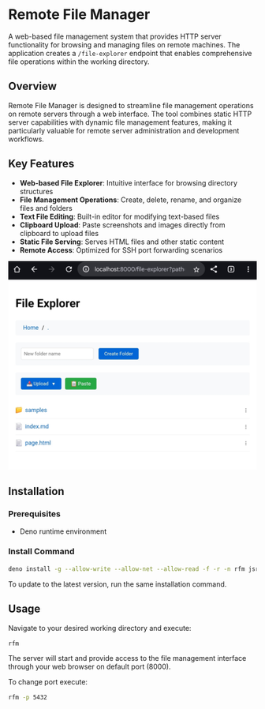 # Remote File Manager

A web-based file management system that provides HTTP server functionality for
browsing and managing files on remote machines. The application creates a
`/file-explorer` endpoint that enables comprehensive file operations within the
working directory.

## Overview

Remote File Manager is designed to streamline file management operations on
remote servers through a web interface. The tool combines static HTTP server
capabilities with dynamic file management features, making it particularly
valuable for remote server administration and development workflows.

## Key Features

- **Web-based File Explorer**: Intuitive interface for browsing directory
  structures
- **File Management Operations**: Create, delete, rename, and organize files and
  folders
- **Text File Editing**: Built-in editor for modifying text-based files
- **Clipboard Upload**: Paste screenshots and images directly from clipboard to upload files
- **Static File Serving**: Serves HTML files and other static content
- **Remote Access**: Optimized for SSH port forwarding scenarios

![screenshot](./file-explorer.png)

## Installation

### Prerequisites

- Deno runtime environment

### Install Command

```bash
deno install -g --allow-write --allow-net --allow-read -f -r -n rfm jsr:@sobanieca/remote-file-manager
```

To update to the latest version, run the same installation command.

## Usage

Navigate to your desired working directory and execute:

```bash
rfm
```

The server will start and provide access to the file management interface
through your web browser on default port (8000).

To change port execute:

```bash
rfm -p 5432
```
